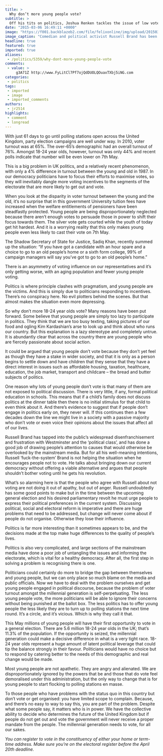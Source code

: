 ```yaml
---
title: >
  Why don’t more young people vote?
subtitle: >
  Off his tits on politics, Joshua Renken tackles the issue of low voter turnout amongst the millennial generation.
date: "2015-03-06 16:49:11 +0000"
image: "https://f001.backblazeb2.com/file/felixonline/img/upload/201503061649-cj914-brand96_w_3147107b.jpg"
image_caption: "Comedian and political activist Russell Brand has been encouraging young people not to vote and has written a book on modern politics titled Revolution"
headline: true
featured: true
imported: true
aliases:
 - /politics/5359/why-dont-more-young-people-vote
comments:
 - value: >
     g3A71Z http://www.FyLitCl7Pf7ojQdDUOLQOuaxTXbj5iNG.com
categories:
 - politics
tags:
 - imported
 - image
 - imported_comments
authors:
 - jr2514
highlights:
 - comment
 - longread
---
```


With just 61 days to go until polling stations open across the United Kingdom, party election campaigns are well under way. In 2010, voter turnout was at 65%. The over-65’s demographic had an overall turnout of 76%. Amongst 18-24 year olds, however, turnout was only 44% and recent polls indicate that number will be even lower on 7th May.

This is a big problem in UK politics, and a relatively recent phenomenon, with only a 4% difference in turnout between the young and old in 1987. In our democracy politicians have to focus their efforts to maximise votes, so they will inevitably dangle more voting incentives to the segments of the electorate that are more likely to get out and vote.

When you look at the disparity in voter turnout between the young and the old, it’s no surprise that in this government University tuition fees have increased when the welfare entitlements of pensioners have been steadfastly protected. Young people are being disproportionately neglected because there aren’t enough votes to persuade those in power to shift their focus towards them. The silver vote gets courted while the youth of today get hit hardest. And it is a worrying reality that this only makes young people even less likely to cast their vote on 7th May.

The Shadow Secretary of State for Justice, Sadiq Khan, recently summed up the situation: “If you have got a candidate with an hour spare and a choice to go to an old people’s home or a sixth form college, 99% of campaign managers will say you’ve got to go to an old people’s home.”

There is an asymmetry of voting influence on our representatives and it’s only getting worse, with an aging population and fewer young people voting.

Politics is where principle clashes with pragmatism, and young people are the victims. And this is simply due to politicians responding to incentives. There’s no conspiracy here. No evil plotters behind the scenes. But that almost makes the situation even more depressing.

So why don’t more 18-24 year olds vote? Many reasons have been put forward. Some believe that young people are simply too lazy to participate in politics. They think that we are too busy texting, taking pictures of our food and ogling Kim Kardashian’s arse to look up and think about who runs our country. But this explanation is a lazy stereotype and completely untrue. It is abundantly clear that across the country there are young people who are fiercely passionate about social action.

It could be argued that young people don’t vote because they don’t yet feel as though they have a stake in wider society, and that it is only as a person begins to settle down and have children that they sense that they have a direct interest in issues such as affordable housing, taxation, healthcare, education, the job market, transport and childcare –  the bread and butter subjects of politics.

One reason why lots of young people don’t vote is that many of them are not exposed to political discussion. There is very little, if any, formal political education in schools. This means that if a child’s family does not discuss politics at the dinner table then there is no initial stimulus for that child to even think about it. And there’s evidence to suggest that if people don’t engage in politics early on, they never will. If this continues then a few decades down the line we might live in a society with a passive majority who don’t vote or even voice their opinions about the issues that affect all of our lives.

Russell Brand has tapped into the public’s widespread disenfranchisement and frustration with Westminster and the ‘political class’, and has done a good job of drawing people’s attention to causes that would otherwise be overlooked by the mainstream media. But for all his well-meaning intentions, Russell ‘fuck-the-system’ Brand is not helping the situation when he encourages people not to vote. He talks about bringing down our current democracy without offering a viable alternative and argues that people shouldn’t bother voting until he gets his revolution.

What’s so alarming here is that the people who agree with Russell about not voting are not doing it out of apathy, but out of anger. Russell undoubtedly has some good points to make but in the time between the upcoming general election and his desired parliamentary revolt he must urge people to express their political preferences in the current system. Discussing political, social and electoral reform is imperative and there are huge problems that need to be addressed, but change will never come about if people do not organise. Otherwise they lose their influence.

Politics is far more interesting than it sometimes appears to be, and the decisions made at the top make huge differences to the quality of people’s lives.

Politics is also very complicated, and large sections of the mainstream media have done a poor job of untangling the issues and informing the electorate, which is vital for a healthy democracy. After all, the first step in solving a problem is recognising there is one.

Politicians could certainly do more to bridge the gap between themselves and young people, but we can only place so much blame on the media and public officials. Now we have to deal with the problem ourselves and get young people engaged in political discourse, because the problem of voter turnout amongst the millennial generation is self-perpetuating. The less young people vote, the more politicians will be able to ignore their concerns without being punished at the ballot box. The less politics has to offer young people the less likely they are to turn up to polling stations the next time round. It’s a circle, and it’s vicious. Which is why they call it that.

This May millions of young people will have their first opportunity to vote in a general election. There are 5.6 million 18-24 year olds in the UK; that’s 11.3% of the population. If the opportunity is seized, the millennial generation could make a decisive difference in what is a very tight race. 18-24 year olds represent a huge amount of latent political leverage that could tip the balance strongly in their favour. Politicians would have no choice but to respond by catering better to the needs of this demographic and real change would be made.

Most young people are not apathetic. They are angry and alienated. We are disproportionately ignored by the powers that be and those that do vote feel demoralised under this administration, but the only way to change that is for young people to start flocking to polling stations en masse.

To those people who have problems with the status quo in this country but don’t vote or get organised: you have limited scope to complain. Because, and there’s no easy to way to say this, you are part of the problem. Despite what some people say, it matters who is in power. We have the collective ability to decide who determines the future of the United Kingdom but if people do not get out and vote the government will never receive a proper mandate from the people. The millennial generation needs to vote, for all our sakes.

_You can register to vote in the constituency of either your home or term-time address. Make sure you’re on the electoral register before the April 20th deadline._

